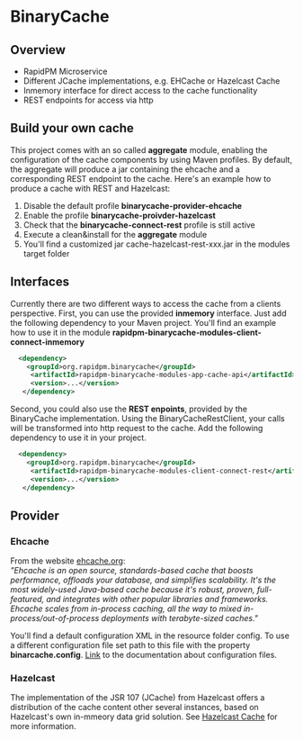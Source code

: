 # BinaryCache

## Overview
 - RapidPM Microservice
 - Different JCache implementations, e.g. EHCache or Hazelcast Cache
 - Inmemory interface for direct access to the cache functionality 
 - REST endpoints for access via http

## Build your own cache
This project comes with an so called **aggregate** module, enabling the configuration of the cache components 
by using Maven profiles. By default, the aggregate will produce a jar containing the ehcache and a corresponding REST endpoint to the cache. 
Here's an example how to produce a cache with REST and Hazelcast:
1. Disable the default profile **binarycache-provider-ehcache**
2. Enable the profile **binarycache-proivder-hazelcast**
3. Check that the **binarycache-connect-rest** profile is still active
4. Execute a clean&install for the **aggregate** module  
5. You'll find a customized jar cache-hazelcast-rest-xxx.jar in the modules target folder

## Interfaces
Currently there are two different ways to access the cache from a clients perspective.
First, you can use the provided **inmemory** interface. Just add the following dependency to your Maven project.
You'll find an example how to use it in the module **rapidpm-binarycache-modules-client-connect-inmemory** 

```xml
  <dependency>
    <groupId>org.rapidpm.binarycache</groupId>
     <artifactId>rapidpm-binarycache-modules-app-cache-api</artifactId>
     <version>...</version>
   </dependency>
```

Second, you could also use the **REST enpoints**, provided by the BinaryCache implementation. 
Using the BinaryCacheRestClient, your calls will be transformed into http request to the cache.
Add the following dependency to use it in your project.

```xml
  <dependency>
    <groupId>org.rapidpm.binarycache</groupId>
     <artifactId>rapidpm-binarycache-modules-client-connect-rest</artifactId>
     <version>...</version>
   </dependency>
```
 
## Provider
### Ehcache
From the website [ehcache.org](http://www.ehcache.org/):  
*"Ehcache is an open source, standards-based cache that boosts performance, offloads your database, and simplifies scalability. It's the most widely-used Java-based cache because it's robust, proven, full-featured, and integrates with other popular libraries and frameworks. Ehcache scales from in-process caching, all the way to mixed in-process/out-of-process deployments with terabyte-sized caches."*
  
You'll find a default configuration XML in the resource folder config. To use a different configuration file set path to this file with the property **binarcache.config**. [Link]((http://www.ehcache.org/documentation/3.0/xml.html)) to the documentation about configuration files.


### Hazelcast
The implementation of the JSR 107 (JCache) from Hazelcast offers a distribution of the cache content other several instances, based on Hazelcast's own in-mmeory data grid solution. See [Hazelcast Cache](https://hazelcast.com/use-cases/caching/jcache-provider/) for more information.